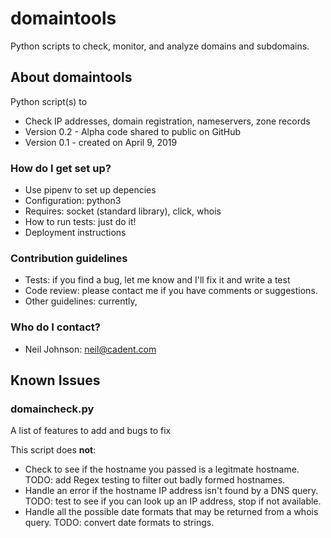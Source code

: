 # domaintools #

Python scripts to check, monitor, and analyze domains and subdomains.

## About domaintools ##

Python script(s) to

* Check IP addresses, domain registration, nameservers, zone records
* Version 0.2 - Alpha code shared to public on GitHub 
* Version 0.1 - created on April 9, 2019

### How do I get set up? ###

* Use pipenv to set up depencies
* Configuration: python3
* Requires: socket (standard library), click, whois
* How to run tests: just do it!
* Deployment instructions

### Contribution guidelines ###

* Tests: if you find a bug, let me know and I'll fix it and write a test
* Code review: please contact me if you have comments or suggestions.
* Other guidelines: currently, 

### Who do I contact? ###

* Neil Johnson: neil@cadent.com

## Known Issues

### domaincheck.py

A list of features to add and bugs to fix

This script does **not**:

* Check to see if the hostname you passed is a legitmate hostname. TODO: add Regex testing to filter out badly formed hostnames.
* Handle an error if the hostname IP address isn't found by a DNS query. TODO: test to see if you can look up an IP address, stop if not available.
* Handle all the possible date formats that may be returned from a whois query. TODO: convert date formats to strings.

